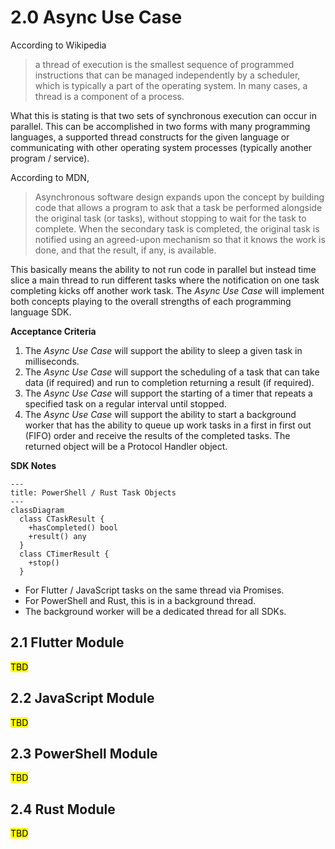 # 2.0 Async Use Case

According to Wikipedia

> a thread of execution is the smallest sequence of programmed instructions that can be managed independently by a scheduler, which is typically a part of the operating system. In many cases, a thread is a component of a process.

What this is stating is that two sets of synchronous execution can occur in parallel. This can be accomplished in two forms with many programming languages, a supported thread constructs for the given language or communicating with other operating system processes (typically another program / service).

According to MDN,

> Asynchronous software design expands upon the concept by building code that allows a program to ask that a task be performed alongside the original task (or tasks), without stopping to wait for the task to complete. When the secondary task is completed, the original task is notified using an agreed-upon mechanism so that it knows the work is done, and that the result, if any, is available.

This basically means the ability to not run code in parallel but instead time slice a main thread to run different tasks where the notification on one task completing kicks off another work task. The *Async Use Case* will implement both concepts playing to the overall strengths of each programming language SDK.

**Acceptance Criteria**

1. The *Async Use Case* will support the ability to sleep a given task in milliseconds.
2. The *Async Use Case* will support the scheduling of a task that can take data (if required) and run to completion returning a result (if required).
3. The *Async Use Case* will support the starting of a timer that repeats a specified task on a regular interval until stopped.
4. The *Async Use Case* will support the ability to start a background worker that has the ability to queue up work tasks in a first in first out (FIFO) order and receive the results of the completed tasks. The returned object will be a Protocol Handler object.

**SDK Notes**
```mermaid
---
title: PowerShell / Rust Task Objects
---
classDiagram
  class CTaskResult {
    +hasCompleted() bool
    +result() any
  }
  class CTimerResult {
    +stop()
  }
```

- For Flutter / JavaScript tasks on the same thread via Promises.
- For PowerShell and Rust, this is in a background thread.
- The background worker will be a dedicated thread for all SDKs.



## 2.1 Flutter Module

<mark>TBD</mark>

## 2.2 JavaScript Module

<mark>TBD</mark>

## 2.3 PowerShell Module

<mark>TBD</mark>

## 2.4 Rust Module

<mark>TBD</mark>
